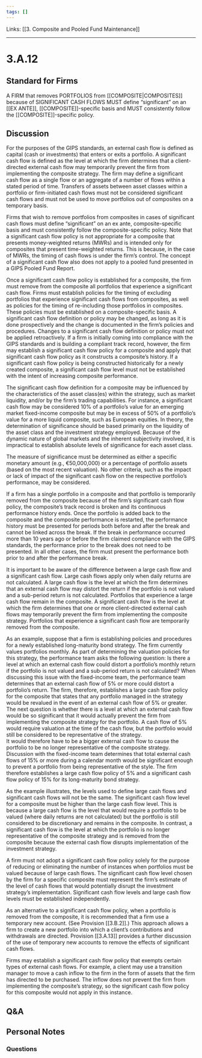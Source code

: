 ```yaml
---
tags: []
---
```

Links: [[3. Composite and Pooled Fund Maintenance]]
___
# 3.A.12
## Standard for Firms
A FIRM that removes PORTFOLIOS from [[COMPOSITE|COMPOSITES]] because of SIGNIFICANT CASH FLOWS MUST define “significant” on an [[EX ANTE]], [[COMPOSITE]]-specific basis and MUST consistently follow the [[COMPOSITE]]-specific policy.
## Discussion
For the purposes of the GIPS standards, an external cash flow is defined as capital (cash or investments) that enters or exits a portfolio. A significant cash flow is defined as the level at which the firm determines that a client-directed external cash flow may temporarily prevent the firm from implementing the composite strategy. The firm may define a significant cash flow as a single flow or an aggregate of a number of flows within a stated period of time. Transfers of assets between asset classes within a portfolio or firm-initiated cash flows must not be considered significant cash flows and must not be used to move portfolios out of composites on a temporary basis.

Firms that wish to remove portfolios from composites in cases of significant cash flows must define “significant” on an ex ante, composite-specific basis and must consistently follow the composite-specific policy. Note that a significant cash flow policy is not appropriate for a composite that presents money-weighted returns (MWRs) and is intended only for composites that present time-weighted returns. This is because, in the case of MWRs, the timing of cash flows is under the firm’s control. The concept of a significant cash flow also does not apply to a pooled fund presented in a GIPS Pooled Fund Report.

Once a significant cash flow policy is established for a composite, the firm must remove from the composite all portfolios that experience a significant cash flow. Firms must establish policies for the timing of excluding portfolios that experience significant cash flows from composites, as well as policies for the timing of re-including those portfolios in composites. These policies must be established on a composite-specific basis. A significant cash flow definition or policy may be changed, as long as it is done prospectively and the change is documented in the firm’s policies and procedures. Changes to a significant cash flow definition or policy must not be applied retroactively. If a firm is initially coming into compliance with the GIPS standards and is building a compliant track record, however, the firm may establish a significant cash flow policy for a composite and apply that significant cash flow policy as it constructs a composite’s history. If a significant cash flow policy is being constructed historically for a newly created composite, a significant cash flow level must not be established with the intent of increasing composite performance.

The significant cash flow definition for a composite may be influenced by the characteristics of the asset class(es) within the strategy, such as market liquidity, and/or by the firm’s trading capabilities. For instance, a significant cash flow may be considered 10% of a portfolio’s value for an emerging market fixed-income composite but may be in excess of 50% of a portfolio’s value for a more liquid composite, such as European equities. In theory, the determination of significance should be based primarily on the liquidity of the asset class and the investment strategy employed. Because of the dynamic nature of global markets and the inherent subjectivity involved, it is impractical to establish absolute levels of significance for each asset class.

The measure of significance must be determined as either a specific monetary amount (e.g., €50,000,000) or a percentage of portfolio assets (based on the most recent valuation). No other criteria, such as the impact or lack of impact of the significant cash flow on the respective portfolio’s performance, may be considered.

If a firm has a single portfolio in a composite and that portfolio is temporarily removed from the composite because of the firm’s significant cash flow policy, the composite’s track record is broken and its continuous performance history ends. Once the portfolio is added back to the composite and the composite performance is restarted, the performance history must be presented for periods both before and after the break and cannot be linked across the break. If the break in performance occurred more than 10 years ago or before the firm claimed compliance with the GIPS standards, the performance prior to the break does not need to be presented. In all other cases, the firm must present the performance both prior to and after the performance break.

It is important to be aware of the difference between a large cash flow and a significant cash flow. Large cash flows apply only when daily returns are not calculated. A large cash flow is the level at which the firm determines that an external cash flow may distort the return if the portfolio is not valued and a sub-period return is not calculated. Portfolios that experience a large cash flow remain in the composite. A significant cash flow is the level at which the firm determines that one or more client-directed external cash flows may temporarily prevent the firm from implementing the composite strategy. Portfolios that experience a significant cash flow are temporarily removed from the composite.

As an example, suppose that a firm is establishing policies and procedures for a newly established long-maturity bond strategy. The firm currently values portfolios monthly. As part of determining the valuation policies for this strategy, the performance team asks the following question: Is there a level at which an external cash flow could distort a portfolio’s monthly return if the portfolio is not valued and a sub-period return is not calculated? When discussing this issue with the fixed-income team, the performance team determines that an external cash flow of 5% or more could distort a portfolio’s return. The firm, therefore, establishes a large cash flow policy for the composite that states that any portfolio managed in the strategy would be revalued in the event of an external cash flow of 5% or greater. The next question is whether there is a level at which an external cash flow would be so significant that it would actually prevent the firm from implementing the composite strategy for the portfolio. A cash flow of 5% would require valuation at the time of the cash flow, but the portfolio would still be considered to be representative of the strategy.  
It would therefore have to be a bigger external cash flow to cause the portfolio to be no longer representative of the composite strategy. Discussion with the fixed-income team determines that total external cash flows of 15% or more during a calendar month would be significant enough to prevent a portfolio from being representative of the style. The firm therefore establishes a large cash flow policy of 5% and a significant cash flow policy of 15% for its long-maturity bond strategy.

As the example illustrates, the levels used to define large cash flows and significant cash flows will not be the same. The significant cash flow level for a composite must be higher than the large cash flow level. This is because a large cash flow is the level that would require a portfolio to be valued (where daily returns are not calculated) but the portfolio is still considered to be discretionary and remains in the composite. In contrast, a significant cash flow is the level at which the portfolio is no longer representative of the composite strategy and is removed from the composite because the external cash flow disrupts implementation of the investment strategy.

A firm must not adopt a significant cash flow policy solely for the purpose of reducing or eliminating the number of instances when portfolios must be valued because of large cash flows. The significant cash flow level chosen by the firm for a specific composite must represent the firm’s estimate of the level of cash flows that would potentially disrupt the investment strategy’s implementation. Significant cash flow levels and large cash flow levels must be established independently.

As an alternative to a significant cash flow policy, when a portfolio is removed from the composite, it is recommended that a firm use a temporary new account. (See Provision [[3.B.2]].) This approach allows a firm to create a new portfolio into which a client’s contributions and withdrawals are directed. Provision [[3.A.13]] provides a further discussion of the use of temporary new accounts to remove the effects of significant cash flows.

Firms may establish a significant cash flow policy that exempts certain types of external cash flows. For example, a client may use a transition manager to move a cash inflow to the firm in the form of assets that the firm has directed to be purchased. The inflow does not prevent the firm from implementing the composite’s strategy, so the significant cash flow policy for this composite would not apply in this instance.
## Q&A

## Personal Notes

### Questions
